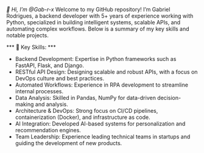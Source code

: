 *👋 Hi, I’m @Gab-r-x*
Welcome to my GitHub repository! I’m Gabriel Rodrigues, a backend developer with 5+ years of experience working with Python, specialized in building intelligent systems, scalable APIs, and automating complex workflows. Below is a summary of my key skills and notable projects.

*** 🔑 Key Skills: ***
- Backend Development: Expertise in Python frameworks such as FastAPI, Flask, and Django.
- RESTful API Design: Designing scalable and robust APIs, with a focus on DevOps culture and best practices.
- Automated Workflows: Experience in RPA development to streamline internal processes.
- Data Analysis: Skilled in Pandas, NumPy for data-driven decision-making and analysis.
- Architecture & DevOps: Strong focus on CI/CD pipelines, containerization (Docker), and infrastructure as code.
- AI Integration: Developed AI-based systems for personalization and recommendation engines.
- Team Leadership: Experience leading technical teams in startups and guiding the development of new products.
<!---
Gab-r-x/Gab-r-x is a ✨ special ✨ repository because its `README.md` (this file) appears on your GitHub profile.
You can click the Preview link to take a look at your changes.
--->
